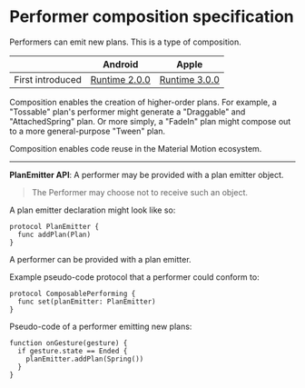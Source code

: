 # Performer composition specification

Performers can emit new plans. This is a type of composition.

|           | Android   | Apple     |
| --------- |:---------:|:---------:|
| First introduced | [Runtime 2.0.0](https://github.com/material-motion/material-motion-runtime-android/releases/tag/2.0.0) | [Runtime 3.0.0](https://github.com/material-motion/material-motion-runtime-objc/releases/tag/v3.0.0) |

Composition enables the creation of higher-order plans. For example, a "Tossable" plan's performer might generate a "Draggable" and "AttachedSpring" plan. Or more simply, a "FadeIn" plan might compose out to a more general-purpose "Tween" plan.

Composition enables code reuse in the Material Motion ecosystem.

---

**PlanEmitter API**: A performer may be provided with a plan emitter object.

> The Performer may choose not to receive such an object.

A plan emitter declaration might look like so:

    protocol PlanEmitter {
      func addPlan(Plan)
    }

A performer can be provided with a plan emitter.

Example pseudo-code protocol that a performer could conform to:

    protocol ComposablePerforming {
      func set(planEmitter: PlanEmitter)
    }

Pseudo-code of a performer emitting new plans:

    function onGesture(gesture) {
      if gesture.state == Ended {
        planEmitter.addPlan(Spring())
      }
    }
